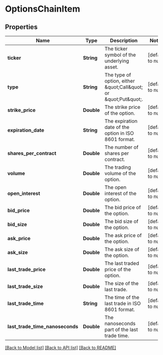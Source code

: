 # OptionsChainItem
## Properties

| Name | Type | Description | Notes |
|------------ | ------------- | ------------- | -------------|
| **ticker** | **String** | The ticker symbol of the underlying asset. | [default to null] |
| **type** | **String** | The type of option, either \&quot;Call\&quot; or \&quot;Put\&quot;. | [default to null] |
| **strike\_price** | **Double** | The strike price of the option. | [default to null] |
| **expiration\_date** | **String** | The expiration date of the option in ISO 8601 format. | [default to null] |
| **shares\_per\_contract** | **Double** | The number of shares per contract. | [default to null] |
| **volume** | **Double** | The trading volume of the option. | [default to null] |
| **open\_interest** | **Double** | The open interest of the option. | [default to null] |
| **bid\_price** | **Double** | The bid price of the option. | [default to null] |
| **bid\_size** | **Double** | The bid size of the option. | [default to null] |
| **ask\_price** | **Double** | The ask price of the option. | [default to null] |
| **ask\_size** | **Double** | The ask size of the option. | [default to null] |
| **last\_trade\_price** | **Double** | The last traded price of the option. | [default to null] |
| **last\_trade\_size** | **Double** | The size of the last trade. | [default to null] |
| **last\_trade\_time** | **String** | The time of the last trade in ISO 8601 format. | [default to null] |
| **last\_trade\_time\_nanoseconds** | **Double** | The nanoseconds part of the last trade time. | [default to null] |

[[Back to Model list]](../README.md#documentation-for-models) [[Back to API list]](../README.md#documentation-for-api-endpoints) [[Back to README]](../README.md)

